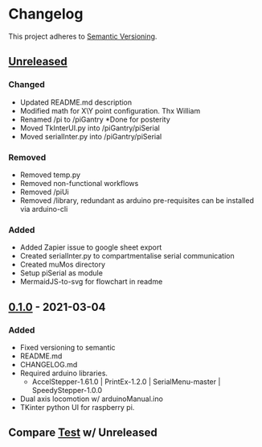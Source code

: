 # Changelog

This project adheres to [Semantic Versioning](https://semver.org/spec/v2.0.0.html).

## [Unreleased]
### Changed
- Updated README.md description
- Modified math for X\Y point configuration. Thx William
- Renamed /pi to /piGantry *Done for posterity 
- Moved TkInterUI.py into /piGantry/piSerial
- Moved serialInter.py into /piGantry/piSerial
### Removed
- Removed temp.py 
- Removed non-functional workflows
- Removed /piUi
- Removed /library, redundant as arduino pre-requisites can be installed via arduino-cli 
### Added
- Added Zapier issue to google sheet export
- Created serialInter.py to compartmentalise serial communication
- Created muMos directory
- Setup piSerial as module
- MermaidJS-to-svg for flowchart in readme

## [0.1.0] - 2021-03-04
### Added
- Fixed versioning to semantic
- README.md
- CHANGELOG.md
- Required arduino libraries.
    - AccelStepper-1.61.0 | PrintEx-1.2.0 | SerialMenu-master | SpeedyStepper-1.0.0
- Dual axis locomotion w/ arduinoManual.ino
- TKinter python UI for raspberry pi.

## Compare [Test] w/ Unreleased


[Unreleased]: https://github.com/CandidDisk/GantryBot/compare/v0.1.0...main
[Test]: https://github.com/CandidDisk/GantryBot/compare/main...test
[0.1.0]: https://github.com/CandidDisk/GantryBot/compare/0.1.0...main